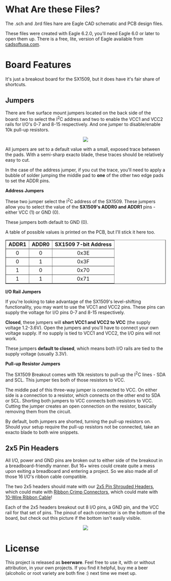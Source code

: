 # What Are these Files?
The .sch and .brd files hare are Eagle CAD schematic and PCB design files.

These files were created with Eagle 6.2.0, you'll need Eagle 6.0 or later to open them up. There is a free, lite, version of Eagle available from [cadsoftusa.com](http://www.cadsoftusa.com).

# Board Features

It's just a breakout board for the SX1509, but it does have it's fair share of shortcuts.

## Jumpers

There are five surface mount jumpers located on the back side of the board: two to select the I<sup>2</sup>C address and two to enable the VCC1 and VCC2 rails for I/O's 0-7 and 8-15 respectively. And one jumper to disable/enable 10k pull-up resistors.

<div align="center"><a href="https://dlnmh9ip6v2uc.cloudfront.net/tutorialimages/SX1509/back_annotated.png"><img src="https://dlnmh9ip6v2uc.cloudfront.net/tutorialimages/SX1509/back_annotated_400.png"></a></div>

All jumpers are set to a default value with a small, exposed trace between the pads. With a semi-sharp exacto blade, these traces should be relatively easy to cut.

In the case of the address jumper, if you cut the trace, you'll need to apply a bubble of solder jumping the middle pad to **one** of the other two edge pads to set the ADDR pins.

**Address Jumpers**

These two jumper select the I<sup>2</sup>C address of the SX1509. These jumpers allow you to select the value of the **SX1509's ADDR0 and ADDR1** pins - either VCC (1) or GND (0).

These jumpers both default to GND (0).

A table of possible values is printed on the PCB, but I'll stick it here too.

<table border="1" align="center">
<tr align="center"><td><b>ADDR1</b></td><td><b>ADDR0</b></td><td><b>SX1509 7-bit Address</b></td></b></tr>
<tr align="center"><td>0</td><td>0</td><td>0x3E</td></tr>
<tr align="center"><td>0</td><td>1</td><td>0x3F</td></tr>
<tr align="center"><td>1</td><td>0</td><td>0x70</td></tr>
<tr align="center"><td>1</td><td>1</td><td>0x71</td></tr>
</table>

**I/O Rail Jumpers**

If you're looking to take advantage of the SX1509's level-shifting functionality, you may want to use the VCC1 and VCC2 pins. These pins can supply the voltage for I/O pins 0-7 and 8-15 respectively.

**Closed**, these jumpers will **short VCC1 and VCC2 to VCC** (the supply voltage 1.2-3.6V). Open the jumpers and you'll have to connect your own voltage supply. If no supply is tied to VCC1 and VCC2, the I/O pins will not work.

These jumpers **default to closed**, which means both I/O rails are tied to the supply voltage (usually 3.3V).

**Pull-up Resistor Jumpers**

The SX1509 Breakout comes with 10k resistors to pull-up the I<sup>2</sup>C lines - SDA and SCL. This jumper ties both of those resistors to VCC.

The middle pad of this three-way jumper is connected to VCC. On either side is a connection to a resistor, which connects on the other end to SDA or SCL. Shorting both jumpers to VCC connects both resistors to VCC. Cutting the jumper creates an open connection on the resistor, basically removing them from the circuit.

By default, both jumpers are shorted, turning the pull-up resistors on. Should your setup require the pull-up resistors not be connected, take an exacto blade to both wire snippets.

## 2x5 Pin Headers

All I/O, power and GND pins are broken out to either side of the breakout in a breadboard-friendly manner. But 16+ wires could create quite a mess upon exiting a breadboard and entering a project. So we also made all of those 16 I/O's ribbon cable compatible.

The two 2x5 headers should mate with our [2x5 Pin Shrouded Headers](https://www.sparkfun.com/products/8506), which could mate with [Ribbon Crimp Connectors](https://www.sparkfun.com/products/10650), which could mate with [10-Wire Ribbon Cable](https://www.sparkfun.com/products/10647)!

Each of the 2x5 headers breakout out 8 I/O pins, a GND pin, and the VCC rail for that set of pins. The pinout of each connector is on the bottom of the board, but check out this picture if the bottom isn't easily visible.

<div align="center"><a href="https://dlnmh9ip6v2uc.cloudfront.net/tutorialimages/SX1509/top_annotated.png"><img src="https://dlnmh9ip6v2uc.cloudfront.net/tutorialimages/SX1509/top_annotated_400.png"></a></div>

# License
This project is released as **beerware**. Feel free to use it, with or without attribution, in your own projects. If you find it helpful, buy me a beer (alcoholic or root variety are both fine :) next time we meet up.